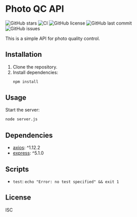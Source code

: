 # Photo QC API

![GitHub stars](https://img.shields.io/github/stars/Beijing-corn87/photo-qc-api) ![CI](https://github.com/Beijing-corn87/photo-qc-api/actions/workflows/ci.yml/badge.svg) ![GitHub license](https://img.shields.io/github/license/Beijing-corn87/photo-qc-api) ![GitHub last commit](https://img.shields.io/github/last-commit/Beijing-corn87/photo-qc-api) ![GitHub issues](https://img.shields.io/github/issues/Beijing-corn87/photo-qc-api)

This is a simple API for photo quality control.

## Installation

1. Clone the repository.
2. Install dependencies:
   ```bash
   npm install
   ```

## Usage

Start the server:

```bash
node server.js
```

## Dependencies

- [axios](https://www.npmjs.com/package/axios): ^1.12.2
- [express](https://www.npmjs.com/package/express): ^5.1.0

## Scripts

- `test`: `echo "Error: no test specified" && exit 1`

## License

ISC
